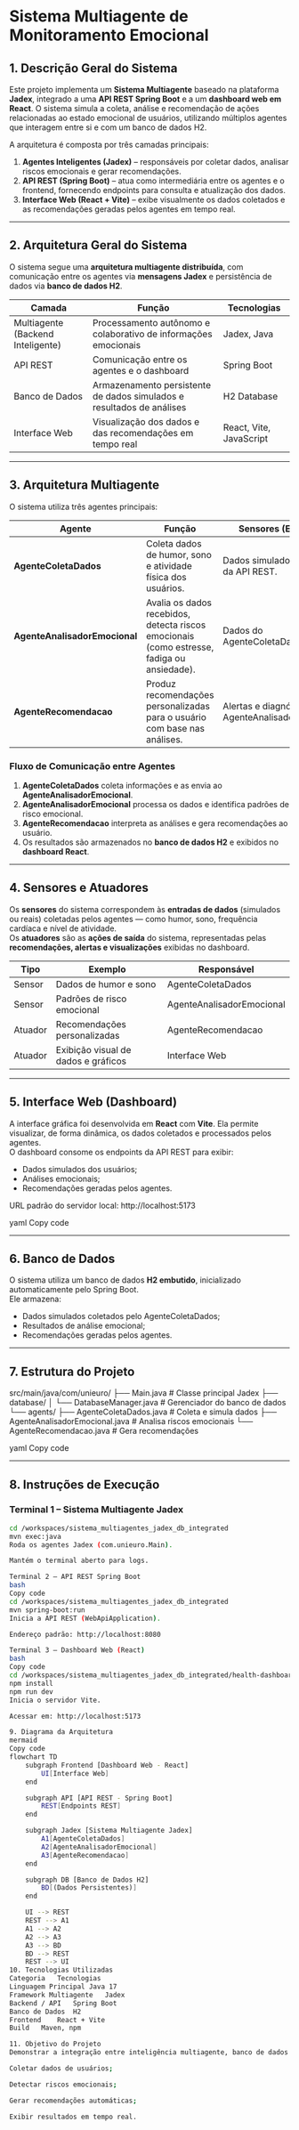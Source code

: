 # Sistema Multiagente de Monitoramento Emocional

## 1. Descrição Geral do Sistema

Este projeto implementa um **Sistema Multiagente** baseado na plataforma **Jadex**, integrado a uma **API REST Spring Boot** e a um **dashboard web em React**. O sistema simula a coleta, análise e recomendação de ações relacionadas ao estado emocional de usuários, utilizando múltiplos agentes que interagem entre si e com um banco de dados H2.

A arquitetura é composta por três camadas principais:

1. **Agentes Inteligentes (Jadex)** – responsáveis por coletar dados, analisar riscos emocionais e gerar recomendações.
2. **API REST (Spring Boot)** – atua como intermediária entre os agentes e o frontend, fornecendo endpoints para consulta e atualização dos dados.
3. **Interface Web (React + Vite)** – exibe visualmente os dados coletados e as recomendações geradas pelos agentes em tempo real.

---

## 2. Arquitetura Geral do Sistema

O sistema segue uma **arquitetura multiagente distribuída**, com comunicação entre os agentes via **mensagens Jadex** e persistência de dados via **banco de dados H2**.

| Camada | Função | Tecnologias |
|--------|--------|-------------|
| Multiagente (Backend Inteligente) | Processamento autônomo e colaborativo de informações emocionais | Jadex, Java |
| API REST | Comunicação entre os agentes e o dashboard | Spring Boot |
| Banco de Dados | Armazenamento persistente de dados simulados e resultados de análises | H2 Database |
| Interface Web | Visualização dos dados e das recomendações em tempo real | React, Vite, JavaScript |

---

## 3. Arquitetura Multiagente

O sistema utiliza três agentes principais:

| Agente | Função | Sensores (Entradas) | Atuadores (Saídas) |
|--------|--------|---------------------|--------------------|
| **AgenteColetaDados** | Coleta dados de humor, sono e atividade física dos usuários. | Dados simulados ou vindos da API REST. | Envia informações ao banco e ao AgenteAnalisadorEmocional. |
| **AgenteAnalisadorEmocional** | Avalia os dados recebidos, detecta riscos emocionais (como estresse, fadiga ou ansiedade). | Dados do AgenteColetaDados. | Gera alertas de risco e envia ao AgenteRecomendacao. |
| **AgenteRecomendacao** | Produz recomendações personalizadas para o usuário com base nas análises. | Alertas e diagnósticos do AgenteAnalisadorEmocional. | Envia recomendações para o banco e para exibição no dashboard. |

### Fluxo de Comunicação entre Agentes

1. **AgenteColetaDados** coleta informações e as envia ao **AgenteAnalisadorEmocional**.
2. **AgenteAnalisadorEmocional** processa os dados e identifica padrões de risco emocional.
3. **AgenteRecomendacao** interpreta as análises e gera recomendações ao usuário.
4. Os resultados são armazenados no **banco de dados H2** e exibidos no **dashboard React**.

---

## 4. Sensores e Atuadores

Os **sensores** do sistema correspondem às **entradas de dados** (simulados ou reais) coletadas pelos agentes — como humor, sono, frequência cardíaca e nível de atividade.  
Os **atuadores** são as **ações de saída** do sistema, representadas pelas **recomendações, alertas e visualizações** exibidas no dashboard.

| Tipo | Exemplo | Responsável |
|------|----------|-------------|
| Sensor | Dados de humor e sono | AgenteColetaDados |
| Sensor | Padrões de risco emocional | AgenteAnalisadorEmocional |
| Atuador | Recomendações personalizadas | AgenteRecomendacao |
| Atuador | Exibição visual de dados e gráficos | Interface Web |

---

## 5. Interface Web (Dashboard)

A interface gráfica foi desenvolvida em **React** com **Vite**. Ela permite visualizar, de forma dinâmica, os dados coletados e processados pelos agentes.  
O dashboard consome os endpoints da API REST para exibir:

- Dados simulados dos usuários;
- Análises emocionais;
- Recomendações geradas pelos agentes.

URL padrão do servidor local:
http://localhost:5173

yaml
Copy code

---

## 6. Banco de Dados

O sistema utiliza um banco de dados **H2 embutido**, inicializado automaticamente pelo Spring Boot.  
Ele armazena:

- Dados simulados coletados pelo AgenteColetaDados;  
- Resultados de análise emocional;  
- Recomendações geradas pelos agentes.

---

## 7. Estrutura do Projeto

src/main/java/com/unieuro/
├── Main.java # Classe principal Jadex
├── database/
│ └── DatabaseManager.java # Gerenciador do banco de dados
└── agents/
├── AgenteColetaDados.java # Coleta e simula dados
├── AgenteAnalisadorEmocional.java # Analisa riscos emocionais
└── AgenteRecomendacao.java # Gera recomendações

yaml
Copy code

---

## 8. Instruções de Execução

### Terminal 1 – Sistema Multiagente Jadex
```bash
cd /workspaces/sistema_multiagentes_jadex_db_integrated
mvn exec:java
Roda os agentes Jadex (com.unieuro.Main).

Mantém o terminal aberto para logs.

Terminal 2 – API REST Spring Boot
bash
Copy code
cd /workspaces/sistema_multiagentes_jadex_db_integrated
mvn spring-boot:run
Inicia a API REST (WebApiApplication).

Endereço padrão: http://localhost:8080

Terminal 3 – Dashboard Web (React)
bash
Copy code
cd /workspaces/sistema_multiagentes_jadex_db_integrated/health-dashboard
npm install
npm run dev
Inicia o servidor Vite.

Acessar em: http://localhost:5173

9. Diagrama da Arquitetura
mermaid
Copy code
flowchart TD
    subgraph Frontend [Dashboard Web - React]
        UI[Interface Web]
    end

    subgraph API [API REST - Spring Boot]
        REST[Endpoints REST]
    end

    subgraph Jadex [Sistema Multiagente Jadex]
        A1[AgenteColetaDados]
        A2[AgenteAnalisadorEmocional]
        A3[AgenteRecomendacao]
    end

    subgraph DB [Banco de Dados H2]
        BD[(Dados Persistentes)]
    end

    UI --> REST
    REST --> A1
    A1 --> A2
    A2 --> A3
    A3 --> BD
    BD --> REST
    REST --> UI
10. Tecnologias Utilizadas
Categoria	Tecnologias
Linguagem Principal	Java 17
Framework Multiagente	Jadex
Backend / API	Spring Boot
Banco de Dados	H2
Frontend	React + Vite
Build	Maven, npm

11. Objetivo do Projeto
Demonstrar a integração entre inteligência multiagente, banco de dados e visualização web, simulando um ambiente inteligente capaz de:

Coletar dados de usuários;

Detectar riscos emocionais;

Gerar recomendações automáticas;

Exibir resultados em tempo real.
